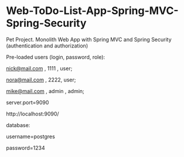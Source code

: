 # Web-ToDo-List-App-Spring-MVC-Spring-Security
Pet Project. Monolith Web App with Spring MVC and Spring Security (authentication and authorization) 

Pre-loaded users (login, password, role):

nick@mail.com , 1111 , user;

nora@mail.com , 2222, user;

mike@mail.com , admin , admin;

server.port=9090

http://localhost:9090/

database:

username=postgres

password=1234
